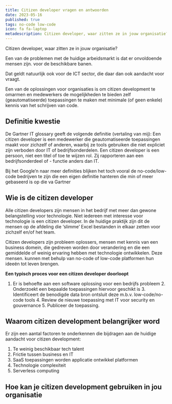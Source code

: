 ```yaml
---
title: Citizen developer vragen en antwoorden
date: 2023-05-16
published: true
tags: no-code low-code
icon: fa fa-laptop
metadescription: Citizen developer, waar zitten ze in jouw organisatie?
---
```

Citizen developer, waar zitten ze in jouw organisatie?

Een van de problemen met de huidige arbeidsmarkt is dat er onvoldoende mensen zijn. voor de beschikbare banen. 

Dat geldt natuurlijk ook voor de ICT sector, die daar dan ook aandacht voor vraagt. 

Een van de oplossingen voor organisaties is om citizen development te omarmen en medewerkers de mogelijkheden te bieden zelf (geautomatiseerde) toepassingen te maken met minimale (of geen enkele) kennis van het schrijven van code.


 
## Definitie kwestie
De Gartner IT glossary geeft de volgende definitie (vertaling van mij):
Een citizen developer is een medewerker die geautomatiseerde toepassingen maakt voor zichzelf of anderen, waarbij ze tools gebruiken die niet expliciet zijn verboden door IT of bedrijfsonderdelen.
Een citizen developer is een persoon, niet een titel of toe te wijzen rol. Zij rapporteren aan een bedrijfsonderdeel of - functie anders dan IT.

Bij het Google’n naar meer definities blijken het toch vooral de no-code/low-code bedrijven te zijn die een eigen definitie hanteren die min of meer gebaseerd is op die va Gartner

## Wie is de citizen developer
Alle citizen developers zijn mensen in het bedrijf met meer dan gewone belangstelling voor technologie. Niet iedereen met interesse voor technologie is een citizen developer. In de huidige praktijk zijn dit de mensen op de afdeling die ‘slimme’ Excel bestanden in elkaar zetten voor zichzelf en/of het team. 

Citizen developers zijn probleem oplossers, mensen met kennis van een business domein, die gedreven worden door verandering en die een gemiddelde of weinig ervaring hebben met technologie ontwikkelen. Deze mensen. kunnen met behulp van no-code of low-code platformen hun ideeën tot leven brengen.

**Een typisch proces voor een citizen developer doorloopt**
1. Er is behoefte aan een software oplossing voor een bedrijfs probleem
	2. Onderzoekt een bepaalde toepassingen hiervoor geschikt is
	3. Identificeert de benodigde data bron ontsluit deze m.b.v. low-code/no-code tools
	4. Review de nieuwe toepassing met IT voor security en gouvernance
	5. Publiceer de toepassing.

## Waarom citizen development belangrijker word
Er zijn een aantal factoren te onderkennen die bijdragen aan de huidige aandacht voor citizen development:

1. Te weinig beschikbaar tech talent
2. Frictie tussen business en IT
3. SaaS toepassingen worden applicatie ontwikkel platformen
4. Technologie complexiteit
5. Serverless computing


## Hoe kan je citizen development gebruiken in jou organisatie